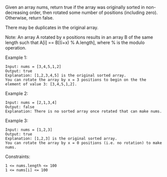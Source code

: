 Given an array nums, return true if the array was originally sorted in non-decreasing order, then rotated some number of positions (including zero). Otherwise, return false.

There may be duplicates in the original array.

Note: An array A rotated by x positions results in an array B of the same length such that A[i] == B[(i+x) % A.length], where % is the modulo operation.

Example 1:

    Input: nums = [3,4,5,1,2]
    Output: true
    Explanation: [1,2,3,4,5] is the original sorted array.
    You can rotate the array by x = 3 positions to begin on the the element of value 3: [3,4,5,1,2].

Example 2:

    Input: nums = [2,1,3,4]
    Output: false
    Explanation: There is no sorted array once rotated that can make nums.

Example 3:

    Input: nums = [1,2,3]
    Output: true
    Explanation: [1,2,3] is the original sorted array.
    You can rotate the array by x = 0 positions (i.e. no rotation) to make nums.

Constraints:

    1 <= nums.length <= 100
    1 <= nums[i] <= 100
